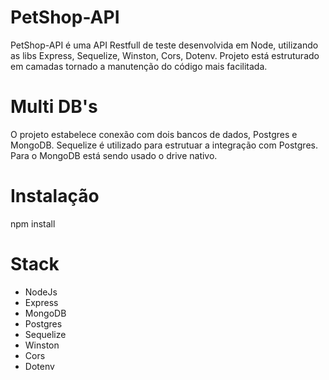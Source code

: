 # PetShop-API
PetShop-API é uma API Restfull de teste desenvolvida em Node, utilizando as libs Express, Sequelize, Winston, Cors, Dotenv. Projeto está estruturado em camadas tornado a manutenção do código mais facilitada.

# Multi DB's
O projeto estabelece conexão com dois bancos de dados, Postgres e MongoDB. Sequelize é utilizado para estrutuar a integração com Postgres. Para o MongoDB está sendo usado o drive nativo.

# Instalação
npm install

# Stack
- NodeJs
- Express
- MongoDB
- Postgres
- Sequelize
- Winston
- Cors
- Dotenv
